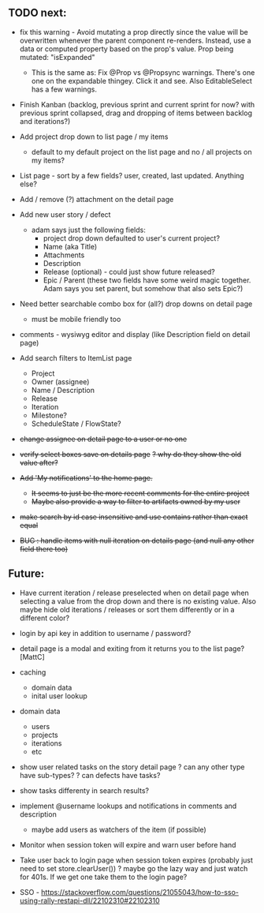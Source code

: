 
## TODO next:


- fix this warning - Avoid mutating a prop directly since the value will be overwritten whenever the parent component re-renders. Instead, use a data or computed property based on the prop's value. Prop being mutated: "isExpanded" 
    - This is the same as: Fix @Prop vs @Propsync warnings. There's one one on the expandable thingey. Click it and see. Also EditableSelect has a few warnings. 

- Finish Kanban (backlog, previous sprint and current sprint for now? with previous sprint collapsed, drag and dropping of items between backlog and iterations?)

- Add project drop down to list page / my items
    - default to my default project on the list page and no / all projects on my items?

- List page - sort by a few fields? user, created, last updated. Anything else?

- Add / remove (?) attachment on the detail page 

- Add new user story / defect 
    - adam says just the following fields:
       - project drop down defaulted to user's current project?
       - Name (aka Title)
       - Attachments
       - Description
       - Release (optional) - could just show future released?
       - Epic / Parent (these two fields have some weird magic together. Adam says you set parent, but somehow that also sets Epic?)

- Need better searchable combo box for (all?) drop downs on detail page
    - must be mobile friendly too

- comments - wysiwyg editor and display (like Description field on detail page) 

- Add search filters to ItemList page 
  - Project
  - Owner (assignee)
  - Name / Description
  - Release
  - Iteration
  - Milestone?
  - ScheduleState / FlowState? 


- ~~change assignee on detail page to a user or no one~~
- ~~verify select boxes save on details page~~
  ~~? why do they show the old value after?~~
- ~~Add 'My notifications' to the home page.~~
    - ~~It seems to just be the more recent comments for the entire project~~
    - ~~Maybe also provide a way to filter to artifacts owned by my user~~
- ~~make search by id case insensitive and use contains rather than exact equal~~
- ~~BUG : handle items with null iteration on details page (and null any other field there too)~~


## Future:


- Have current iteration / release preselected when on detail page when selecting a value from the drop down and there is no existing value. Also maybe hide old iterations / releases or sort them differently or in a different color? 

- login by api key in addition to username / password?
- detail page is a modal and exiting from it returns you to the list page? [MattC]
- caching
    - domain data
    - inital user lookup
- domain data 
    - users
    - projects 
    - iterations
    - etc
- show user related tasks on the story detail page
   ? can any other type have sub-types? 
   ? can defects have tasks?
- show tasks differenty in search results?   
- implement @username lookups and notifications in comments and description
   - maybe add users as watchers of the item (if possible)
- Monitor when session token will expire and warn user before hand
- Take user back to login page when session token expires (probably just need to set store.clearUser())
    ? maybe go the lazy way and just watch for 401s. If we get one take them to the login page?

- SSO - https://stackoverflow.com/questions/21055043/how-to-sso-using-rally-restapi-dll/22102310#22102310

  
